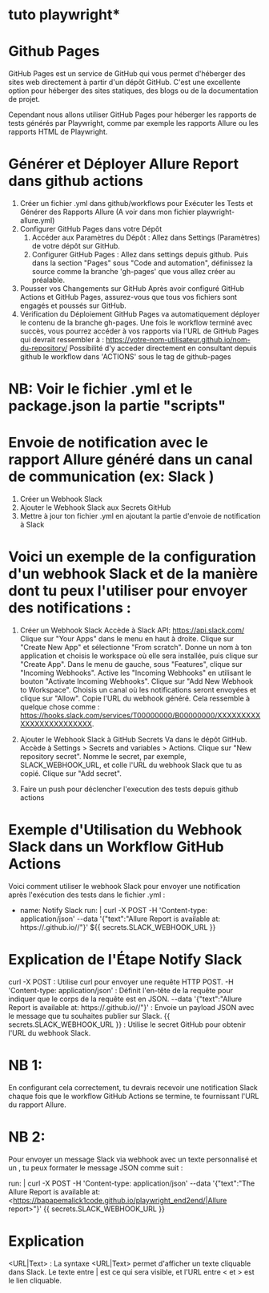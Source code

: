 # tuto playwright*

# Github Pages
GitHub Pages est un service de GitHub qui vous permet d'héberger des sites web directement à partir d'un dépôt GitHub. C'est une excellente option pour héberger des sites statiques, des blogs ou de la documentation de projet.

Cependant nous allons utiliser GitHub Pages pour héberger les rapports de tests générés par Playwright, comme par exemple les rapports Allure ou les rapports HTML de Playwright.

# Générer et Déployer Allure Report dans github actions 
1. Créer un fichier .yml dans github/workflows pour Exécuter les Tests et Générer des Rapports Allure (A voir dans mon fichier playwright-allure.yml)
2. Configurer GitHub Pages dans votre Dépôt
   1. Accéder aux Paramètres du Dépôt :
      Allez dans Settings (Paramètres) de votre dépôt sur GitHub.
   2. Configurer GitHub Pages :
      Allez dans settings depuis github. Puis dans la section "Pages" sous "Code and automation", définissez la source comme la branche 'gh-pages' que vous allez créer au préalable.
3. Pousser vos Changements sur GitHub
Après avoir configuré GitHub Actions et GitHub Pages, assurez-vous que tous vos fichiers sont engagés et poussés sur GitHub.
4. Vérification du Déploiement
GitHub Pages va automatiquement déployer le contenu de la branche gh-pages. Une fois le workflow terminé avec succès, vous pourrez accéder à vos rapports via l'URL de GitHub Pages qui devrait ressembler à :
https://votre-nom-utilisateur.github.io/nom-du-repository/
Possibilité d'y acceder directement en consultant depuis github le workflow dans 'ACTIONS' sous le tag de github-pages

# NB: Voir le fichier .yml et le package.json la partie "scripts"


# Envoie de notification avec le rapport Allure généré dans un canal de communication (ex: Slack )
1. Créer un Webhook Slack 
2. Ajouter le Webhook Slack aux Secrets GitHub
3. Mettre à jour ton fichier .yml en ajoutant la partie d'envoie de notification à Slack

# Voici un exemple de la configuration d'un webhook Slack et de la manière dont tu peux l'utiliser pour envoyer des notifications :
1. Créer un Webhook Slack
        Accède à Slack API: https://api.slack.com/
        Clique sur "Your Apps" dans le menu en haut à droite.
        Clique sur "Create New App" et sélectionne "From scratch".
        Donne un nom à ton application et choisis le workspace où elle sera installée, puis clique sur "Create App".
        Dans le menu de gauche, sous "Features", clique sur "Incoming Webhooks".
        Active les "Incoming Webhooks" en utilisant le bouton "Activate Incoming Webhooks".
        Clique sur "Add New Webhook to Workspace".
        Choisis un canal où les notifications seront envoyées et clique sur "Allow".
        Copie l'URL du webhook généré. Cela ressemble à quelque chose comme : https://hooks.slack.com/services/T00000000/B00000000/XXXXXXXXXXXXXXXXXXXXXXXX.

2. Ajouter le Webhook Slack à GitHub Secrets
        Va dans le dépôt GitHub.
        Accède à Settings > Secrets and variables > Actions.
        Clique sur "New repository secret".
        Nomme le secret, par exemple, SLACK_WEBHOOK_URL, et colle l'URL du webhook Slack que tu as copié.
        Clique sur "Add secret".

3. Faire un push pour déclencher l'execution des tests depuis github actions

# Exemple d'Utilisation du Webhook Slack dans un Workflow GitHub Actions
Voici comment utiliser le webhook Slack pour envoyer une notification après l'exécution des tests dans le fichier .yml :

- name: Notify Slack
        run: |
          curl -X POST -H 'Content-type: application/json' --data '{"text":"Allure Report is available at: https://<ton-nom-utilisateur>.github.io/<nom-du-repo>/"}' ${{ secrets.SLACK_WEBHOOK_URL }}

# Explication de l'Étape Notify Slack
curl -X POST : Utilise curl pour envoyer une requête HTTP POST.
-H 'Content-type: application/json' : Définit l'en-tête de la requête pour indiquer que le corps de la requête est en JSON.
--data '{"text":"Allure Report is available at: https://<ton-nom-utilisateur>.github.io/<nom-du-repo>/"}' : Envoie un payload JSON avec le message que tu souhaites publier sur Slack.
{{ secrets.SLACK_WEBHOOK_URL }} : Utilise le secret GitHub pour obtenir l'URL du webhook Slack.

# NB 1:
En configurant cela correctement, tu devrais recevoir une notification Slack chaque fois que le workflow GitHub Actions se termine, te fournissant l'URL du rapport Allure.

# NB 2:
Pour envoyer un message Slack via webhook avec un texte personnalisé et un <lien cliquable>, tu peux formater le message JSON comme suit :

run: |
  curl -X POST -H 'Content-type: application/json' --data '{"text":"The Allure Report is available at: <https://bapapemalick1code.github.io/playwright_end2end/|Allure report>"}' {{ secrets.SLACK_WEBHOOK_URL }}

# Explication
<URL|Text> : La syntaxe <URL|Text> permet d'afficher un texte cliquable dans Slack. Le texte entre | est ce qui sera visible, et l'URL entre < et > est le lien cliquable.
